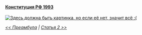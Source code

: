 #### [Конституция РФ 1993](https://lalawland.github.io/eurasia/russia/const)

[![Здесь должна быть картинка, но если её нет, значит всё :(](https://sun9-east.userapi.com/sun9-35/s/v1/ig2/ypaE_zMeCn6K_TtTSF6khD5YTEa0pAGA6SbDz1y0zeVgNoGs_QE4_2qnS9f1RagKozc581s1QBhI38BTzVVZ5WTo.jpg?size=1280x720&quality=95&type=album)](https://sun9-east.userapi.com/sun9-35/s/v1/ig2/ypaE_zMeCn6K_TtTSF6khD5YTEa0pAGA6SbDz1y0zeVgNoGs_QE4_2qnS9f1RagKozc581s1QBhI38BTzVVZ5WTo.jpg?size=1280x720&quality=95&type=album)

*[<< Преамбула](https://lalawland.github.io/eurasia/russia/const/art2) | [Статья 2 >>](https://lalawland.github.io/eurasia/russia/const/art2)*
